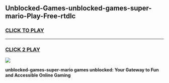 
## Unblocked-Games-unblocked-games-super-mario-Play-Free-rtdlc
<h3>
<a href="https://premium76.site?title=unblocked-games-super-mario&ref=21A">CLICK TO PLAY</a></h3>
<hr>

<h3>
<a href="https://premium76.site?title=unblocked-games-super-mario&ref=21A">CLICK 2 PLAY</a>
  
</h3>

<a href="https://premium76.site?title=unblocked-games-super-mario&ref=21A"><img src="https://clearcache.store/games.png"></a>


**unblocked-games-super-mario games unblocked: Your Gateway to Fun and Accessible Online Gaming**
